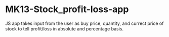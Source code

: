 # MK13-Stock_profit-loss-app
JS app takes input from the user as buy price, quantity, and currect price of stock to tell profit/loss in absolute and percentage basis.
